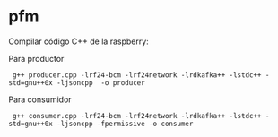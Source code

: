 # pfm

Compilar código C++ de la raspberry:

Para productor
```
 g++ producer.cpp -lrf24-bcm -lrf24network -lrdkafka++ -lstdc++ -std=gnu++0x -ljsoncpp  -o producer
```
Para consumidor
```
 g++ consumer.cpp -lrf24-bcm -lrf24network -lrdkafka++ -lstdc++ -std=gnu++0x -ljsoncpp -fpermissive -o consumer
```

